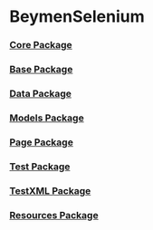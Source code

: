 # BeymenSelenium

### [Core Package](https://github.com/mkaganm/BeymenSelenium/tree/master/src/main/java/core)
### [Base Package](https://github.com/mkaganm/BeymenSelenium/tree/master/src/main/java/com/beymen/base)
### [Data Package](https://github.com/mkaganm/BeymenSelenium/tree/master/src/main/java/com/beymen/data)
### [Models Package](https://github.com/mkaganm/BeymenSelenium/tree/master/src/main/java/com/beymen/models)
### [Page Package](https://github.com/mkaganm/BeymenSelenium/tree/master/src/main/java/com/beymen/pages)
### [Test Package](https://github.com/mkaganm/BeymenSelenium/tree/master/src/test/java)
### [TestXML Package](https://github.com/mkaganm/BeymenSelenium/tree/master/src/test/testXML)
### [Resources Package](https://github.com/mkaganm/BeymenSelenium/tree/master/src/main/resources)

